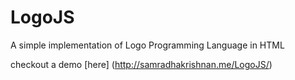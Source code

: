 # LogoJS
A simple implementation of Logo Programming Language in HTML

checkout a demo [here] (http://samradhakrishnan.me/LogoJS/)
